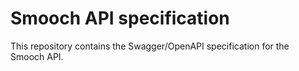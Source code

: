 # Smooch API specification

This repository contains the Swagger/OpenAPI specification for the Smooch API.
